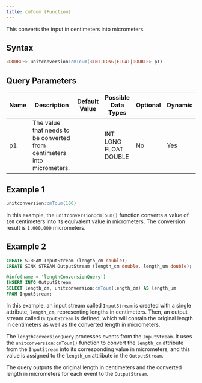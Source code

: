 ```yaml
---
title: cmToum (Function)
---
```


This converts the input in centimeters into micrometers.

## Syntax

```sql
<DOUBLE> unitconversion:cmToum(<INT|LONG|FLOAT|DOUBLE> p1)
```

## Query Parameters

| Name | Description  | Default Value | Possible Data Types   | Optional | Dynamic |
|------|--------------|---------------|-----------------------|----------|---------|
| p1   | The value that needs to be converted from centimeters into micrometers. |               | INT LONG FLOAT DOUBLE | No       | Yes     |

## Example 1

```sql
unitconversion:cmToum(100)
```

In this example, the `unitconversion:cmToum()` function converts a value of `100` centimeters into its equivalent value in micrometers. The conversion result is `1,000,000` micrometers.

## Example 2

```sql
CREATE STREAM InputStream (length_cm double);
CREATE SINK STREAM OutputStream (length_cm double, length_um double);

@info(name = 'lengthConversionQuery')
INSERT INTO OutputStream
SELECT length_cm, unitconversion:cmToum(length_cm) AS length_um
FROM InputStream;
```

In this example, an input stream called `InputStream` is created with a single attribute, `length_cm`, representing lengths in centimeters. Then, an output stream called `OutputStream` is defined, which will contain the original length in centimeters as well as the converted length in micrometers.

The `lengthConversionQuery` processes events from the `InputStream`. It uses the `unitconversion:cmToum()` function to convert the `length_cm` attribute from the `InputStream` into its corresponding value in micrometers, and this value is assigned to the `length_um` attribute in the `OutputStream`.

The query outputs the original length in centimeters and the converted length in micrometers for each event to the `OutputStream`.
